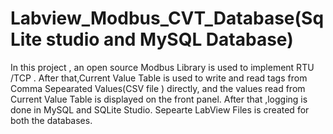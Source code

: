 # Labview_Modbus_CVT_Database(SqLite studio and MySQL Database)

In this project , an open source Modbus Library is used to implement RTU /TCP . After that,Current Value Table is used to write and read tags from Comma Sepearated Values(CSV file ) directly, and the values read from Current Value Table is displayed on the front panel.
After that ,logging is done in MySQL and SQLite Studio. Sepearte LabView Files is created for both the databases.
